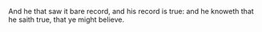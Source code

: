 And he that saw it bare record, and his record is true: and he knoweth that he saith true, that ye might believe.
